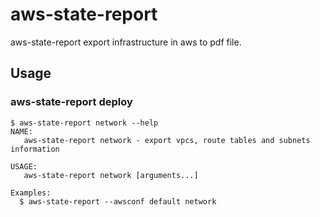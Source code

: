 # aws-state-report
aws-state-report export infrastructure in aws to pdf file.

## Usage
### aws-state-report deploy
```
$ aws-state-report network --help
NAME:
   aws-state-report network - export vpcs, route tables and subnets information

USAGE:
   aws-state-report network [arguments...]

Examples:
  $ aws-state-report --awsconf default network
```
